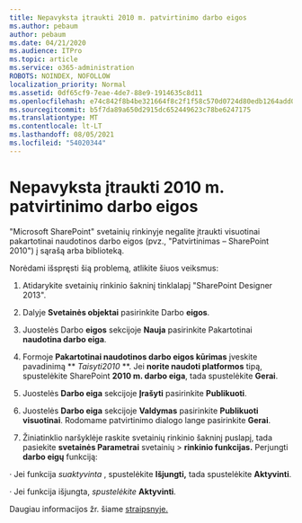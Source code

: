 ```yaml
---
title: Nepavyksta įtraukti 2010 m. patvirtinimo darbo eigos
ms.author: pebaum
author: pebaum
ms.date: 04/21/2020
ms.audience: ITPro
ms.topic: article
ms.service: o365-administration
ROBOTS: NOINDEX, NOFOLLOW
localization_priority: Normal
ms.assetid: 0df65cf9-7eae-4de7-88e9-1914635c8d11
ms.openlocfilehash: e74c842f8b4be321664f8c2f1f58c570d0724d80edb1264add0647bf313bc82f
ms.sourcegitcommit: b5f7da89a650d2915dc652449623c78be6247175
ms.translationtype: MT
ms.contentlocale: lt-LT
ms.lasthandoff: 08/05/2021
ms.locfileid: "54020344"
---
```

# <a name="unable-to-add-2010-approval-workflow"></a>Nepavyksta įtraukti 2010 m. patvirtinimo darbo eigos

"Microsoft SharePoint" svetainių rinkinyje negalite įtraukti visuotinai pakartotinai naudotinos darbo eigos (pvz., "Patvirtinimas – SharePoint 2010") į sąrašą arba biblioteką.
  
Norėdami išspręsti šią problemą, atlikite šiuos veiksmus: 
  
1. Atidarykite svetainių rinkinio šakninį tinklalapį "SharePoint Designer 2013".
  
2. Dalyje **Svetainės objektai** pasirinkite Darbo **eigos**. 
  
3. Juostelės Darbo **eigos** sekcijoje **Nauja** pasirinkite Pakartotinai **naudotina darbo eiga**. 
  
4. Formoje **Pakartotinai naudotinos darbo eigos kūrimas** įveskite pavadinimą ** *Taisyti2010* **. Jei **norite naudoti platformos** tipą, spustelėkite SharePoint **2010 m. darbo eiga**, tada spustelėkite **Gerai**. 
  
1. Juostelės **Darbo eiga** sekcijoje **Įrašyti** pasirinkite **Publikuoti**. 
  
2. Juostelės **Darbo eiga** sekcijoje **Valdymas** pasirinkite **Publikuoti visuotinai**. Rodomame patvirtinimo dialogo lange pasirinkite **Gerai**. 
  
3. Žiniatinklio naršyklėje raskite svetainių rinkinio šakninį puslapį, tada pasiekite **svetainės Parametrai** svetainių \> **rinkinio funkcijas.** Perjungti **darbo eigų** funkciją: 
  
· Jei funkcija  *suaktyvinta*  , spustelėkite **Išjungti,** tada spustelėkite **Aktyvinti**. 
  
· Jei funkcija išjungta,  *spustelėkite* **Aktyvinti**. 
  
Daugiau informacijos žr. šiame [straipsnyje.](https://go.microsoft.com/fwlink/?linkid=2047770&amp;clcid=0x409)
  

